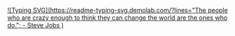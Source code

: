 



[![Typing SVG](https://readme-typing-svg.demolab.com/?lines="The people who are crazy enough to think they can change the world are the ones who do."; - Steve Jobs )](https://git.io/typing-svg)

